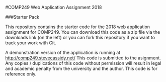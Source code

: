 #COMP249 Web Application Assignment 2018

###Starter Pack

This repository contains the starter code for the 
2018 web application assignment for COMP249.  You can download
this code as a zip file via the downloads link (on the left) or
you can fork this repository if you want to track your work
with Git.  

A demonstration version of the application is running at 
http://comp249.stevecassidy.net/ 
This code is submitted to the asignment. Any copies / duplications of this code without 
permission will result in legal and academic penalty from the university and the author. 
This code is for reference only.
